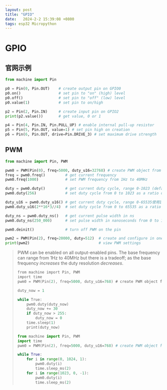 ```yaml
---
layout: post
title: "GPIO" 
date:   2024-2-2 15:39:08 +0800
tags: esp32 Micropython
---
```


# GPIO

## 官网示例

```python
from machine import Pin

p0 = Pin(0, Pin.OUT)    # create output pin on GPIO0
p0.on()                 # set pin to "on" (high) level
p0.off()                # set pin to "off" (low) level
p0.value(1)             # set pin to on/high

p2 = Pin(2, Pin.IN)     # create input pin on GPIO2
print(p2.value())       # get value, 0 or 1

p4 = Pin(4, Pin.IN, Pin.PULL_UP) # enable internal pull-up resistor
p5 = Pin(5, Pin.OUT, value=1) # set pin high on creation
p6 = Pin(6, Pin.OUT, drive=Pin.DRIVE_3) # set maximum drive strength
```

## PWM

```python
from machine import Pin, PWM

pwm0 = PWM(Pin(0), freq=5000, duty_u16=32768) # create PWM object from a pin, 同时设置占空比
freq = pwm0.freq()         # get current frequency
pwm0.freq(1000)            # set PWM frequency from 1Hz to 40MHz

duty = pwm0.duty()         # get current duty cycle, range 0-1023 (default 512, 50%)
pwm0.duty(256)             # set duty cycle from 0 to 1023 as a ratio duty/1023, (now 25%)

duty_u16 = pwm0.duty_u16() # get current duty cycle, range 0-65535使用16位数据控制占空比
pwm0.duty_u16(2**16*3//4)  # set duty cycle from 0 to 65535 as a ratio duty_u16/65535, (now 75%)

duty_ns = pwm0.duty_ns()   # get current pulse width in ns
pwm0.duty_ns(250_000)      # set pulse width in nanoseconds from 0 to 1_000_000_000/freq, (now 25%)

pwm0.deinit()              # turn off PWM on the pin

pwm2 = PWM(Pin(2), freq=20000, duty=512)  # create and configure in one go
print(pwm2)                               # view PWM settings
```

> PWM can be enabled on all output-enabled pins. The base frequency can range from 1Hz to 40MHz but there is a tradeoff; as the base frequency *increases* the duty resolution *decreases*.
>
> ```c
> from machine import Pin, PWM
> import time
> pwm0 = PWM(Pin(2), freq=5000, duty_u16=768) # create PWM object from a pin
> 
> duty_now = 1
> 
> while True:
>     pwm0.duty(duty_now)
>     duty_now += 30
>     if duty_now > 255:
>         duty_now = 0
>     time.sleep(1)
>     print(duty_now)
> ```
>
> ```python
> from machine import Pin, PWM
> import time
> pwm0 = PWM(Pin(2), freq=5000, duty_u16=768) # create PWM object from a pin
> 
> while True:
>     for i in range(0, 1024, 1):
>         pwm0.duty(i)
>         time.sleep_ms(2)
>     for i in range(1023, 0, -1):
>         pwm0.duty(i)
>         time.sleep_ms(2)
> ```
>
> 
